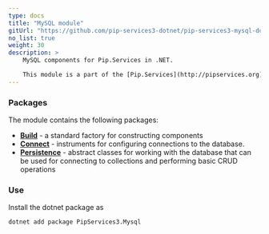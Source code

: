 ```yaml
---
type: docs
title: "MySQL module"
gitUrl: "https://github.com/pip-services3-dotnet/pip-services3-mysql-dotnet"
no_list: true
weight: 30
description: > 
    MySQL components for Pip.Services in .NET. 

    This module is a part of the [Pip.Services](http://pipservices.org) polyglot microservices toolkit.
---
```


### Packages

The module contains the following packages:
- [**Build**](build) - a standard factory for constructing components
- [**Connect**](connect) - instruments for configuring connections to the database.
- [**Persistence**](persistence) - abstract classes for working with the database that can be used for connecting to collections and performing basic CRUD operations


### Use

Install the dotnet package as
```bash
dotnet add package PipServices3.Mysql
```
